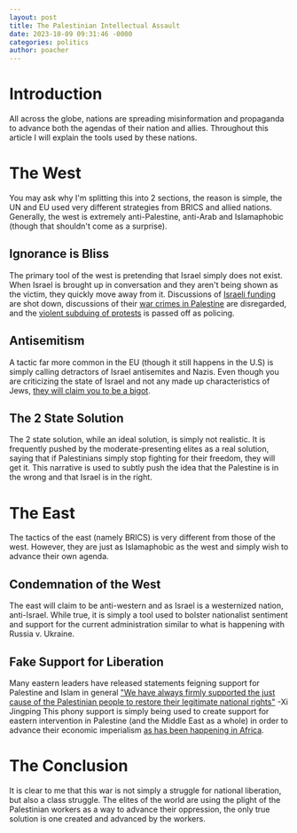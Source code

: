 ```yaml
---
layout: post
title: The Palestinian Intellectual Assault
date: 2023-10-09 09:31:46 -0000
categories: politics
author: poacher
---
```


# Introduction

All across the globe, nations are spreading misinformation and propaganda to advance both the agendas of their nation and allies. Throughout this article I will explain the tools used by these nations.

# The West

You may ask why I'm splitting this into 2 sections, the reason is simple, the UN and EU used very different strategies from BRICS and allied nations. Generally, the west is extremely anti-Palestine, anti-Arab and Islamaphobic (though that shouldn't come as a surprise).

## Ignorance is Bliss

The primary tool of the west is pretending that Israel simply does not exist. When Israel is brought up in conversation and they aren't being shown as the victim, they quickly move away from it. Discussions of [Israeli funding](https://www.bbc.com/news/57170576) are shot down, discussions of their [war crimes in Palestine](https://www.palestinechronicle.com/photos-israelstrikes-pediatric-hospital-in-gaza-injures-palestinian-child) are disregarded, and the [violent subduing of protests](https://www.reuters.com/article/us-israel-palestinians-protests-idUSKCN1QB26U) is passed off as policing.

## Antisemitism

A tactic far more common in the EU (though it still happens in the U.S) is simply calling detractors of Israel antisemites and Nazis. Even though you are criticizing the state of Israel and not any made up characteristics of Jews, [they will claim you to be a bigot](https://www.nytimes.com/2019/01/21/opinion/ilhan-omar-israel-jews.html).

## The 2 State Solution

The 2 state solution, while an ideal solution, is simply not realistic. It is frequently pushed by the moderate-presenting elites as a real solution, saying that if Palestinians simply stop fighting for their freedom, they will get it. This narrative is used to subtly push the idea that the Palestine is in the wrong and that Israel is in the right.

# The East

The tactics of the east (namely BRICS) is very different from those of the west. However, they are just as Islamaphobic as the west and simply wish to advance their own agenda.

## Condemnation of the West

The east will claim to be anti-western and as Israel is a westernized nation, anti-Israel. While true, it is simply a tool used to bolster nationalist sentiment and support for the current administration similar to what is happening with Russia v. Ukraine.

## Fake Support for Liberation

Many eastern leaders have released statements feigning support for Palestine and Islam in general
["We have always firmly supported the just cause of the Palestinian people to restore their legitimate national rights"](https://www.aljazeera.com/news/2023/6/14/chinas-xi-jinping-backs-just-cause-of-palestinian-statehood) -Xi Jingping
This phony support is simply being used to create support for eastern intervention in Palestine (and the Middle East as a whole) in order to advance their economic imperialism [as has been happening in Africa](https://nationalinterest.org/feature/takeover-trap-why-imperialist-china-invading-africa-66421).

# The Conclusion

It is clear to me that this war is not simply a struggle for national liberation, but also a class struggle. The elites of the world are using the plight of the Palestinian workers as a way to advance their oppression, the only true solution is one created and advanced by the workers.
